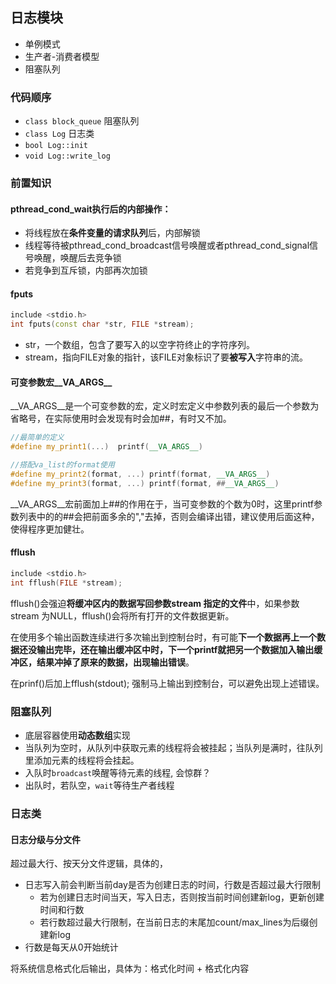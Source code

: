 ## 日志模块

- 单例模式
- 生产者-消费者模型
- 阻塞队列

### 代码顺序

- `class block_queue` 阻塞队列
- `class Log` 日志类
- `bool Log::init`
- `void Log::write_log`

### 前置知识

#### pthread_cond_wait执行后的内部操作：

- 将线程放在**条件变量的请求队列**后，内部解锁
- 线程等待被pthread_cond_broadcast信号唤醒或者pthread_cond_signal信号唤醒，唤醒后去竞争锁
- 若竞争到互斥锁，内部再次加锁

#### **fputs**

```cpp
include <stdio.h>
int fputs(const char *str, FILE *stream);
```

- str，一个数组，包含了要写入的以空字符终止的字符序列。
- stream，指向FILE对象的指针，该FILE对象标识了要**被写入**字符串的流。



#### **可变参数宏__VA_ARGS__**

__VA_ARGS__是一个可变参数的宏，定义时宏定义中参数列表的最后一个参数为省略号，在实际使用时会发现有时会加##，有时又不加。

```cpp
//最简单的定义
#define my_print1(...)  printf(__VA_ARGS__)

//搭配va_list的format使用
#define my_print2(format, ...) printf(format, __VA_ARGS__)  
#define my_print3(format, ...) printf(format, ##__VA_ARGS__)
```

__VA_ARGS__宏前面加上##的作用在于，当可变参数的个数为0时，这里printf参数列表中的的##会把前面多余的","去掉，否则会编译出错，建议使用后面这种，使得程序更加健壮。



#### **fflush**

```cpp
include <stdio.h>
int fflush(FILE *stream);
```

fflush()会强迫**将缓冲区内的数据写回参数stream 指定的文件**中，如果参数stream 为NULL，fflush()会将所有打开的文件数据更新。

在使用多个输出函数连续进行多次输出到控制台时，有可能**下一个数据再上一个数据还没输出完毕，还在输出缓冲区中时，下一个printf就把另一个数据加入输出缓冲区，结果冲掉了原来的数据，出现输出错误**。

在prinf()后加上fflush(stdout); 强制马上输出到控制台，可以避免出现上述错误。

### 阻塞队列

- 底层容器使用**动态数组**实现
- 当队列为空时，从队列中获取元素的线程将会被挂起；当队列是满时，往队列里添加元素的线程将会挂起。
- 入队时`broadcast`唤醒等待元素的线程, 会惊群？
- 出队时，若队空，`wait`等待生产者线程



### 日志类

#### **日志分级与分文件**

超过最大行、按天分文件逻辑，具体的，

- 日志写入前会判断当前day是否为创建日志的时间，行数是否超过最大行限制
  - 若为创建日志时间当天，写入日志，否则按当前时间创建新log，更新创建时间和行数
  - 若行数超过最大行限制，在当前日志的末尾加count/max_lines为后缀创建新log
- 行数是每天从0开始统计

将系统信息格式化后输出，具体为：格式化时间 + 格式化内容